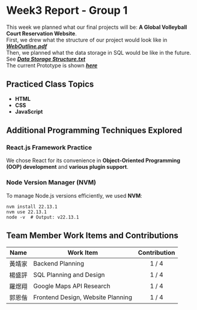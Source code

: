 # Week3 Report - Group 1

This week we planned what our final projects will be: **A Global Volleyball Court Reservation Website**. \
First, we drew what the structure of our project would look like in [**_WebOutline.pdf_**](https://github.com/YuXiangLo/NTUWPA2024/blob/main/HW_Report/Week03/WebOutline.pdf) \
Then, we planned what the data storage in SQL would be like in the future. See [**_Data Storage Structure.txt_**](https://github.com/YuXiangLo/NTUWPA2024/blob/main/HW_Report/Week03/Data%20Storage%20Structure.txt) \
The current Prototype is shown [**_here_**](https://github.com/YuXiangLo/NTUWPA2024/tree/main/HW_Report/Week03/create%20tournament)

## Practiced Class Topics
- **HTML**
- **CSS**
- **JavaScript**

## Additional Programming Techniques Explored

### React.js Framework Practice
We chose React for its convenience in **Object-Oriented Programming (OOP) development** and **various plugin support**.

### Node Version Manager (NVM)
To manage Node.js versions efficiently, we used **NVM**:
```
nvm install 22.13.1
nvm use 22.13.1
node -v  # Output: v22.13.1
```

## Team Member Work Items and Contributions

| Name   | Work Item                         | Contribution           |
|--------|-----------------------------------|:----------------------:|
| 黃靖家 | Backend Planning                  | <center>1 / 4</center> |
| 楊盛評 | SQL Planning and Design           | <center>1 / 4</center> |
| 羅煜翔 | Google Maps API Research          | <center>1 / 4</center> |
| 郭恩偕 | Frontend Design, Website Planning | <center>1 / 4</center> |



